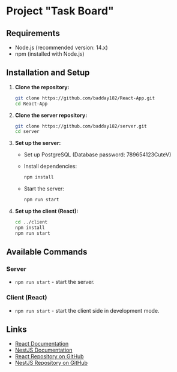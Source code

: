 # Project "Task Board"


## Requirements
- Node.js (recommended version: 14.x)
- npm (installed with Node.js)

## Installation and Setup

1. **Clone the repository:**
   ```bash
   git clone https://github.com/badday182/React-App.git
   cd React-App
   ```

2. **Clone the server repository:**
   ```bash
   git clone https://github.com/badday182/server.git
   cd server
   ```

3. **Set up the server:**

   - Set up PostgreSQL (Database password: 789654123CuteV)
  

   - Install dependencies:
     ```bash
     npm install
     ```

   - Start the server:
     ```bash
     npm run start
     ```

4. **Set up the client (React):**
   ```bash
   cd ../client
   npm install
   npm run start
   ```

## Available Commands

### Server

- `npm run start` - start the server.

### Client (React)

- `npm run start` - start the client side in development mode.

## Links

- [React Documentation](https://reactjs.org/docs/getting-started.html)
- [NestJS Documentation](https://docs.nestjs.com/)
- [React Repository on GitHub](https://github.com/facebook/react)
- [NestJS Repository on GitHub](https://github.com/nestjs/nest)

